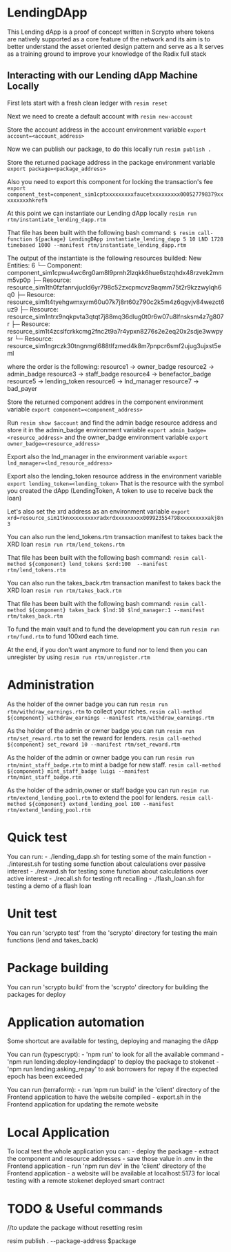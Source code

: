 # LendingDApp
This Lending dApp is a proof of concept written in Scrypto where tokens are natively supported as a core feature of the network and its aim is to better understand the asset oriented design pattern and serve as a It serves as a training ground to improve your knowledge of the Radix full stack


## Interacting with our Lending dApp Machine Locally

First lets start with a fresh clean ledger with `resim reset`

Next we need to create a default account with `resim new-account`

Store the account address in the account environment variable
`export account=<account_address>`

Now we can publish our package, to do this locally run `resim publish .`

Store the returned package address in the package environment variable 
`export package=<package_address>`

Also you need to export this component for locking the transaction's fee
`export component_test=component_sim1cptxxxxxxxxxfaucetxxxxxxxxx000527798379xxxxxxxxxhkrefh`

At this point we can instantiate our Lending dApp locally 
`resim run rtm/instantiate_lending_dapp.rtm`

That file has been built with the following bash command:
`$ resim call-function ${package} LendingDApp instantiate_lending_dapp 5 10 LND 1728 timebased 1000 --manifest rtm/instantiate_lending_dapp.rtm`

The output of the instantiate is the following resources builded:
New Entities: 6
└─ Component: component_sim1cpwu4wc6rg0am8l9prnh2lzqkk6hue6stzqhdx48rzvek2mmm5vp0p
├─ Resource: resource_sim1th0fzfanrvjucld6yr798c52zxcpmcvz9aqmm75t2r9kzzwylqh6q0
├─ Resource: resource_sim1t4tyehgwmxyrm60u07k7j8rt60z790c2k5m4z6qgvjv84wezct6uz9
├─ Resource: resource_sim1ntrx9nqkpvta3qtqt7j88mq36dlug0t0r6w07u8lfnsksm4z7g807r
├─ Resource: resource_sim1t4zcslfcrkkcmg2fnc2t9a7r4ypxn8276s2e2eq20x2sdje3wwpysr
└─ Resource: resource_sim1ngrczk30tngnmgl688tlfzmed4k8m7pnpcr6smf2ujug3ujxst5eml

where the order is the following:
resource1 -> owner_badge
resource2 -> admin_badge
resource3 -> staff_badge
resource4 -> benefactor_badge
resource5 -> lending_token
resource6 -> lnd_manager
resource7 -> bad_payer

Store the returned component addres in the component environment variable 
`export component=<component_address>`

Run `resim show $account` and find the admin badge resource address and store it in the admin_badge environment variable `export admin_badge=<resource_address>` and the owner_badge environment variable 
`export owner_badge=<resource_address>`

Export also the lnd_manager in the environment variable 
`export lnd_manager=<lnd_resource_address>`

Export also the lending_token resource address in the environment variable 
`export lending_token=<lending_token>`
That is the resource with the symbol you created the dApp (LendingToken, A token to use to receive back the loan)


Let's also set the xrd address as an environment variable 
`export xrd=resource_sim1tknxxxxxxxxxradxrdxxxxxxxxx009923554798xxxxxxxxxakj8n3`

You can also run the lend_tokens.rtm transaction manifest to takes back the XRD loan `resim run rtm/lend_tokens.rtm`

That file has been built with the following bash command:
`resim call-method ${component} lend_tokens $xrd:100  --manifest rtm/lend_tokens.rtm`


You can also run the takes_back.rtm transaction manifest to takes back the XRD loan `resim run rtm/takes_back.rtm`

That file has been built with the following bash command:
`resim call-method ${component} takes_back $lnd:10 $lnd_manager:1 --manifest rtm/takes_back.rtm`


To fund the main vault and to fund the development you can run 
`resim run rtm/fund.rtm` to fund 100xrd each time.

At the end, if you don't want anymore to fund nor to lend then you can unregister by using 
`resim run rtm/unregister.rtm`

# Administration 

As the holder of the owner badge you can run `resim run rtm/withdraw_earnings.rtm` to collect your riches.
`resim call-method ${component} withdraw_earnings --manifest rtm/withdraw_earnings.rtm`

As the holder of the admin or owner badge you can run `resim run rtm/set_reward.rtm` to set the reward for lenders.
`resim call-method ${component} set_reward 10 --manifest rtm/set_reward.rtm`

As the holder of the admin or owner badge you can run `resim run rtm/mint_staff_badge.rtm` to mint a badge for new staff.
`resim call-method ${component} mint_staff_badge luigi --manifest rtm/mint_staff_badge.rtm`

As the holder of the admin,owner or staff badge you can run `resim run rtm/extend_lending_pool.rtm` to extend the pool for lenders.
`resim call-method ${component} extend_lending_pool 100 --manifest rtm/extend_lending_pool.rtm`

# Quick test

You can run:
    - ./lending_dapp.sh for testing some of the main function
    - ./interest.sh for testing some function about calculations over passive interest
    - ./reward.sh for testing some function about calculations over active interest
    - ./recall.sh for testing nft recalling
    - ./flash_loan.sh for testing a demo of a flash loan

# Unit test

You can run 'scrypto test' from the 'scrypto' directory for testing the main functions (lend and takes_back)

# Package building

You can run 'scrypto build' from the 'scrypto' directory for building the packages for deploy

# Application automation

Some shortcut are available for testing, deploying and managing the dApp

You can run (typescrypt):
     - 'npm run' to look for all the available command
     - 'npm run lending:deploy-lendingdapp' to deploy the package to stokenet
     - 'npm run lending:asking_repay' to ask borrowers for repay if the expected epoch has been exceeded

You can run (terraform):
    - run 'npm run build' in the 'client' directory of the Frontend application to have the website compiled
    - export.sh in the Frontend application for updating the remote website
    
# Local Application

To local test the whole application you can:
    - deploy the package
    - extract the component and resource addresses
    - save those value in .env in the Frontend application
    - run 'npm run dev' in the 'client' directory of the Frontend application
    - a website will be available at localhost:5173 for local testing with a remote stokenet deployed smart contract


# TODO & Useful commands

//to update the package without resetting resim 

resim publish . --package-address $package